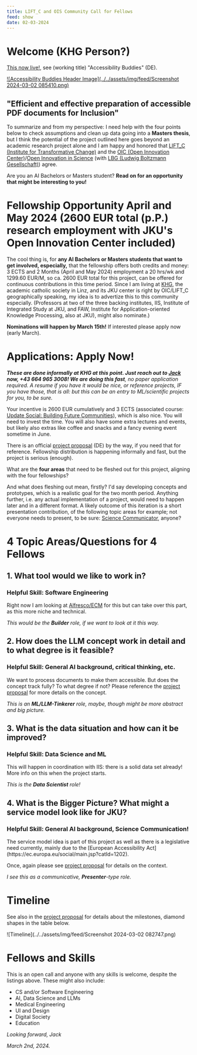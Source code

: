 ```yaml
---
title: LIFT_C and OIS Community Call for Fellows
feed: show
date: 02-03-2024
---
```

# Welcome (**KHG Person?**)

[This now live!](https://www.jku.at/lit-open-innovation-center/open-innovation-in-science/community-call/challenges/), see (working title) "Accessibility Buddies" (DE).

[![Accessibility Buddies Header Image](../../assets/img/feed/Screenshot 2024-03-02 085410.png)](https://www.jku.at/lit-open-innovation-center/open-innovation-in-science/community-call/challenges/)

## "Efficient and effective preparation of accessible PDF documents for Inclusion"

To summarize and from my perspective: I need help with the four points below to check assumptions and clean up data going into a **Masters thesis**, but I think the potential of the project outlined here goes beyond an academic research project alone and I am happy and honored that [LIFT_C (Institute for Transformative Change)](https://www.jku.at/lift-c/) and the [OIC (Open Innovation Center)](https://www.jku.at/campus/der-jku-campus/campusfuehrung/self-guided-jku-campus-tour/oic/)/[Open Innovation in Science](https://www.jku.at/lit-open-innovation-center/open-innovation-in-science/) (with [LBG (Ludwig Boltzmann Gesellschaft)](https://ois.lbg.ac.at/)) agree.

Are you an AI Bachelors or Masters student? **Read on for an opportunity that might be interesting to you!**

# Fellowship Opportunity April and May 2024 (2600 EUR total (p.P.) research employment with JKU's Open Innovation Center included)

The cool thing is, for **any AI Bachelors or Masters students that want to get involved, especially,** that the fellowship offers both credits and money: 3 ECTS and 2 Months (April and May 2024) employment a 20 hrs/wk and 1299.60 EUR/M, so ca. 2600 EUR total for this project, can be offered for continuous contributions in this time period. Since I am living at [KHG](https://www.dioezese-linz.at/khg/leben), the academic catholic society in Linz, and its JKU center is right by OIC/LIFT_C geographically speaking, my idea is to advertize this to this community especially. (Professors at two of the three backing institutes, IIS, Institute of Integrated Study at JKU, and FAW, Institute for Application-oriented Knowledge Processing, also at JKU), might also nominate.)

**Nominations will happen by March 15th!** If interested please apply now (early March).
# Applications: Apply Now!

***These are done informally at KHG at this point. Just reach out to [Jack](mailto:jack.heseltine@gmail.com) now, +43 664 965 3008! We are doing this fast**, no paper application required. A resume if you have it would be nice, or reference projects, IF you have those, that is all: but this can be an entry to ML/scientific projects for you, to be sure.*

Your incentive is 2600 EUR cumulatively and 3 ECTS (associated course: [Update Social: Building Future Communities](https://www.jku.at/lit-open-innovation-center/open-innovation-in-science/lehre-und-weiterbildung/updatesocial/)), which is also nice. You will need to invest the time. You will also have some extra lectures and events, but likely also extras like coffee and snacks and a fancy evening event sometime in June.

There is an official [project proposal](../../assets/pdf/JKU_CommunityCall_Antrag_Final_Rework.pdf) (DE) by the way, if you need that for reference. Fellowship distribution is happening informally and fast, but the project is serious (enough).

What are the **four areas** that need to be fleshed out for this project, aligning with the four fellowships? 

And what does fleshing out mean, firstly? I'd say developing concepts and prototypes, which is a realistic goal for the two month period. Anything further, i.e. any actual implementation of a project, would need to happen later and in a different format. A likely outcome of this iteration is a short presentation contribution, of the following topic areas for example; not everyone needs to present, to be sure: [Science Communicator](#science-communicator), anyone?

# 4 Topic Areas/Questions for 4 Fellows

## 1. What tool would we like to work in? 

### Helpful Skill: Software Engineering

Right now I am looking at [Alfresco/ECM](/) for this but can take over this part, as this more niche and technical. 

*This would be the **Builder** role, if we want to look at it this way.*

## 2. How does the LLM concept work in detail and to what degree is it feasible?

### Helpful Skill: General AI background, critical thinking, etc.

We want to process documents to make them accessible. But does the concept track fully? To what degree if not? Please reference the [project proposal](../../assets/pdf/JKU_CommunityCall_Antrag_Final_Rework.pdf) for more details on the concept. 

*This is an **ML/LLM-Tinkerer** role, maybe, though might be more abstract and big picture.*

## 3. What is the data situation and how can it be improved?

### Helpful Skill: Data Science and ML

This will happen in coordination with IIS: there is a solid data set already! More info on this when the project starts. 

*This is the **Data Scientist** role!*

## 4. What is the Bigger Picture? What might a service model look like for JKU?

### Helpful Skill: General AI background, Science Communication!

<div id="science-communicator">The service model idea is part of this project as well as there is a legislative need currently, mainly  due to the [European Accessibility Act](https://ec.europa.eu/social/main.jsp?catId=1202).</div>

Once, again please see [project proposal](../../assets/pdf/JKU_CommunityCall_Antrag_Final_Rework.pdf) for details on the context.

*I see this as a communicative, **Presenter**-type role.*

# Timeline

See also in the [project proposal](../../assets/pdf/JKU_CommunityCall_Antrag_Final_Rework.pdf) for details about the milestones, diamond shapes in the table below.

![Timeline](../../assets/img/feed/Screenshot 2024-03-02 082747.png)

# Fellows and Skills

This is an open call and anyone with any skills is welcome, despite the listings above. These might also include:

* CS and/or Software Engineering
* AI, Data Science and LLMs
* Medical Engineering
* UI and Design
* Digital Society
* Education

*Looking forward, Jack*

*March 2nd, 2024.*



